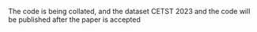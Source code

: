 The code is being collated, and the dataset CETST 2023 and the code will be published after the paper is accepted
